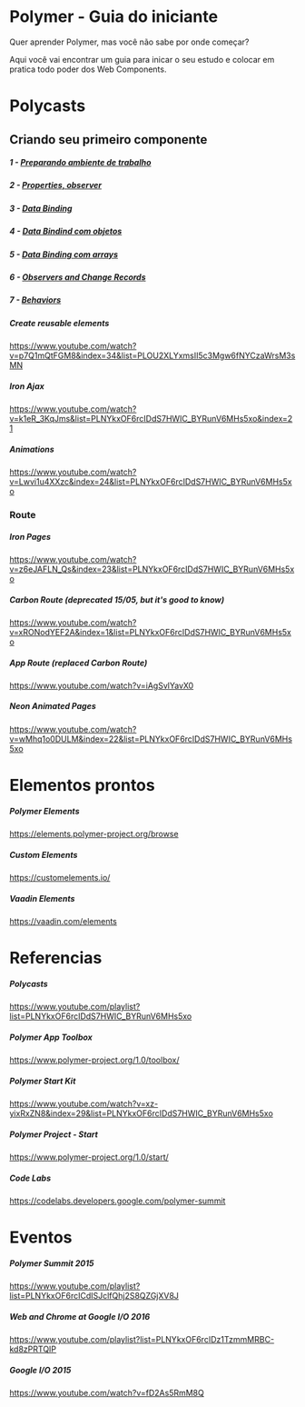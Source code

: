 # Polymer - Guia do iniciante

Quer aprender Polymer, mas você não sabe por onde começar?

Aqui você vai encontrar um guia para inicar o seu estudo e colocar em pratica todo poder dos Web Components.

# Polycasts

## Criando seu primeiro componente

##### 1 - [Preparando ambiente de trabalho](https://github.com/lcassiano1612/polymer/tree/master/1-preparando%20ambiente%20de%20trabalho)

##### 2 - [Properties, observer](https://www.youtube.com/watch?v=7jolqbtIdiY&index=32&list=PLOU2XLYxmsII5c3Mgw6fNYCzaWrsM3sMN) 
	
##### 3 - [Data Binding](https://www.youtube.com/watch?v=1sx6YNn58OQ&index=18&list=PLOU2XLYxmsII5c3Mgw6fNYCzaWrsM3sMN)

##### 4 - [Data Bindind com objetos](https://www.youtube.com/watch?v=0GxteaIaj2Q&list=PLOU2XLYxmsII5c3Mgw6fNYCzaWrsM3sMN&index=16)

##### 5 - [Data Binding com arrays](https://www.youtube.com/watch?v=HBUb8frm2Tw&index=11&list=PLOU2XLYxmsII5c3Mgw6fNYCzaWrsM3sMN)

##### 6 - [Observers and Change Records](https://www.youtube.com/watch?v=m1hFhDYDY6o)

##### 7 - [Behaviors](https://www.youtube.com/watch?v=YrlmieL3Z0k&index=26&list=PLOU2XLYxmsII5c3Mgw6fNYCzaWrsM3sMN)

##### Create reusable elements
https://www.youtube.com/watch?v=p7Q1mQtFGM8&index=34&list=PLOU2XLYxmsII5c3Mgw6fNYCzaWrsM3sMN

##### Iron Ajax
https://www.youtube.com/watch?v=k1eR_3KqJms&list=PLNYkxOF6rcIDdS7HWIC_BYRunV6MHs5xo&index=21

##### Animations
https://www.youtube.com/watch?v=Lwvi1u4XXzc&index=24&list=PLNYkxOF6rcIDdS7HWIC_BYRunV6MHs5xo

### Route

##### Iron Pages
https://www.youtube.com/watch?v=z6eJAFLN_Qs&index=23&list=PLNYkxOF6rcIDdS7HWIC_BYRunV6MHs5xo

##### Carbon Route (deprecated 15/05, but it's good to know)
https://www.youtube.com/watch?v=xRONodYEF2A&index=1&list=PLNYkxOF6rcIDdS7HWIC_BYRunV6MHs5xo

##### App Route (replaced Carbon Route)
https://www.youtube.com/watch?v=iAgSvlYavX0

##### Neon Animated Pages
https://www.youtube.com/watch?v=wMhq1o0DULM&index=22&list=PLNYkxOF6rcIDdS7HWIC_BYRunV6MHs5xo

# Elementos prontos

##### Polymer Elements
https://elements.polymer-project.org/browse

##### Custom Elements
https://customelements.io/

##### Vaadin Elements
https://vaadin.com/elements

# Referencias

##### Polycasts
https://www.youtube.com/playlist?list=PLNYkxOF6rcIDdS7HWIC_BYRunV6MHs5xo

##### Polymer App Toolbox
https://www.polymer-project.org/1.0/toolbox/

##### Polymer Start Kit
https://www.youtube.com/watch?v=xz-yixRxZN8&index=29&list=PLNYkxOF6rcIDdS7HWIC_BYRunV6MHs5xo

##### Polymer Project - Start
https://www.polymer-project.org/1.0/start/

##### Code Labs
https://codelabs.developers.google.com/polymer-summit

# Eventos

##### Polymer Summit 2015
https://www.youtube.com/playlist?list=PLNYkxOF6rcICdISJclfQhj2S8QZGjXV8J

##### Web and Chrome at Google I/O 2016
https://www.youtube.com/playlist?list=PLNYkxOF6rcIDz1TzmmMRBC-kd8zPRTQIP

##### Google I/O 2015
https://www.youtube.com/watch?v=fD2As5RmM8Q

